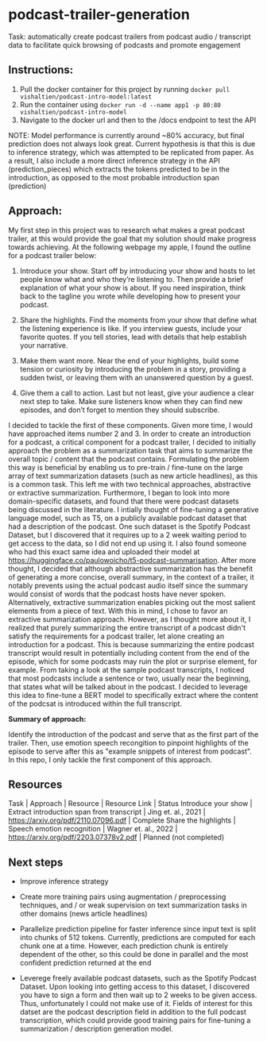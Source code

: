 # podcast-trailer-generation
Task: automatically create podcast trailers from podcast audio / transcript data to facilitate quick browsing of podcasts and promote engagement

## Instructions:
1. Pull the docker container for this project by running `docker pull vishaltien/podcast-intro-model:latest`
2. Run the container using `docker run -d --name app1 -p 80:80 vishaltien/podcast-intro-model`
3. Navigate to the docker url and then to the /docs endpoint to test the API

NOTE: Model performance is currently around ~80% accuracy, but final prediction does not always look great. Current hypothesis is that this is due to inference strategy, which was attempted to be replicated from paper. As a result, I also include a more direct inference strategy in the API (prediction_pieces) which extracts the tokens predicted to be in the introduction, as opposed to the most probable introduction span (prediction)

## Approach:

My first step in this project was to research what makes a great podcast trailer, at this would provide the goal that my solution should make progress towards achieving. At the following webpage my apple, I found the outline for a podcast trailer below:

1. Introduce your show.
Start off by introducing your show and hosts to let people know what and who they’re listening to. Then provide a brief explanation of what your show is about. If you need inspiration, think back to the tagline you wrote while developing how to present your podcast. 

2. Share the highlights.
Find the moments from your show that define what the listening experience is like. If you interview guests, include your favorite quotes. If you tell stories, lead with details that help establish your narrative.

3. Make them want more.
Near the end of your highlights, build some tension or curiosity by introducing the problem in a story, providing a sudden twist, or leaving them with an unanswered question by a guest.

4. Give them a call to action.
Last but not least, give your audience a clear next step to take. Make sure listeners know when they can find new episodes, and don’t forget to mention they should subscribe. 

I decided to tackle the first of these components. Given more time, I would have approached items number 2 and 3. In order to create an introduction for a podcast, a critical component for a podcast trailer, I decided to initially approach the problem as a summarization task that aims to summarize the overall topic / content that the podcast contains. Formulating the problem this way is beneficial by enabling us to pre-train / fine-tune on the large array of text summarization datasets (such as new article headlines), as this is a common task. This left me with two technical approaches, abstractive or extractive summarization. Furthermore, I began to look into more domain-specific datasets, and found that there were podcast datasets being discussed in the literature. I intially thought of fine-tuning a generative language model, such as T5, on a publicly available podcast dataset that had a description of the podcast. One such dataset is the Spotify Podcast Dataset, but I discovered that it requires up to a 2 week waiting period to get access to the data, so I did not end up using it. I also found someone who had this exact same idea and uploaded their model at https://huggingface.co/paulowoicho/t5-podcast-summarisation. After more thought, I decided that although abstractive summarization has the benefit of generating a more concise, overall summary, in the context of a trailer, it notably prevents using the actual podcast audio itself since the summary would consist of words that the podcast hosts have never spoken. Alternatively, extractive summarization enables picking out the most salient elements from a piece of text. With this in mind, I chose to favor an extractive summarization approach. However, as I thought more about it, I realized that purely summarizing the entire transcript of a podcast didn't satisfy the requirements for a podcast trailer, let alone creating an introduction for a podcast. This is because summarizing the entire podcast transcript would result in potentially including content from the end of the episode, which for some podcasts may ruin the plot or surprise element, for example. From taking a look at the sample podcast transcripts, I noticed that most podcasts include a sentence or two, usually near the beginning, that states what will be talked about in the podcast. I decided to leverage this idea to fine-tune a BERT model to specifically extract where the content of the podcsat is introduced within the full transcript. 

**Summary of approach:**

Identify the introduction of the podcast and serve that as the first part of the trailer. Then, use emotion speech recongition to pinpoint highlights of the episode to serve after this as "example snippets of interest from podcast". In this repo, I only tackle the first component of this approach.

## Resources
Task | Approach | Resource | Resource Link | Status
Introduce your show | Extract introduction span from transcript | Jing et. al., 2021 | https://arxiv.org/pdf/2110.07096.pdf | Complete
Share the highlights | Speech emotion recognition | Wagner et. al., 2022 | https://arxiv.org/pdf/2203.07378v2.pdf | Planned (not completed)

## Next steps

* Improve inference strategy

* Create more training pairs using augmentation / preprocessing techniques, and / or weak supervision on text summarization tasks in other domains (news article headlines)

* Parallelize prediction pipeline for faster inference since input text is split into chunks of 512 tokens. Currently, predictions are computed for each chunk one at a time. However, each prediction chunk is entirely dependent of the other, so this could be done in parallel and the most confident prediction returned at the end

* Leverege freely available podcast datasets, such as the Spotify Podcast Dataset. Upon looking into getting access to this dataset, I discovered you have to sign a form and then wait up to 2 weeks to be given access. Thus, unfortunately I could not make use of it. Fields of interest for this datset are the podcast description field in addition to the full podcast transcription, which could provide good training pairs for fine-tuning a summarization / description generation model. 